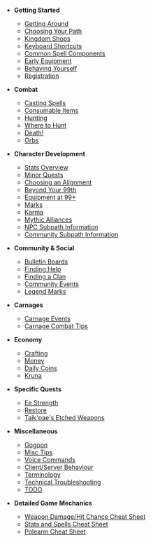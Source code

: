 - **Getting Started**

  - [Getting Around](basics/getting-around.md)
  - [Choosing Your Path](basics/choosing-your-path.md)
  - [Kingdom Shops](basics/kingdom-shops.md)
  - [Keyboard Shortcuts](basics/keyboard-shortcuts.md)
  - [Common Spell Components](basics/spell-components.md)
  - [Early Equipment](basics/early-equipment.md)
  - [Behaving Yourself](basics/behaving-yourself.md)
  - [Registration](basics/registration.md)

- **Combat**

  - [Casting Spells](combat/casting-spells.md)
  - [Consumable Items](combat/consumable-items.md)
  - [Hunting](combat/hunting.md)
  - [Where to Hunt](combat/where-to-hunt.md)
  - [Death!](combat/death.md)
  - [Orbs](combat/orbs.md)

- **Character Development**

  - [Stats Overview](character/stats-overview.md)
  - [Minor Quests](character/minor-quests.md)
  - [Choosing an Alignment](character/choosing-an-alignment.md)
  - [Beyond Your 99th](character/beyond-99th.md)
  - [Equipment at 99+](character/99-equipment.md)
  - [Marks](character/marks.md)
  - [Karma](character/karma.md)
  - [Mythic Alliances](character/mythic-alliances.md)
  - [NPC Subpath Information](character/npc-subpath.md)
  - [Community Subpath Information](character/community-subpath.md)

- **Community & Social**

  - [Bulletin Boards](community/boards.md)
  - [Finding Help](community/finding-help.md)
  - [Finding a Clan](community/finding-clan.md)
  - [Community Events](community/community-events.md)
  - [Legend Marks](community/legend.md)

- **Carnages**
  - [Carnage Events](carnages/carnage-events.md)
  - [Carnage Combat Tips](carnages/carnage-tips.md)

- **Economy**

  - [Crafting](economy/crafting.md)
  - [Money](economy/money.md)
  - [Daily Coins](economy/daily-coins.md)
  - [Kruna](economy/kruna.md)

- **Specific Quests**

  - [Ee Strength](quests/ee-strength.md)
  - [Restore](quests/restore.md)
  - [Taik'pae's Etched Weapons](quests/etched-weapons.md)

<!-- - **Carnages - Very WIP**

  - [Client & Server Behaviour](behaviour.md) -->

- **Miscellaneous**

  - [Gogoon](misc/gogoon.md)
  - [Misc Tips](misc/misc-tips.md)
  - [Voice Commands](misc/voice-commands.md)
  - [Client/Server Behaviour](misc/client-server-behaviour.md)
  - [Terminology](misc/terminology.md)
  - [Technical Troubleshooting](misc/technical.md)
  - [TODO](misc/todo.md)

- **Detailed Game Mechanics**

  - [Weapon Damage/Hit Chance Cheat Sheet](mechanics/weapon-damage-cheat.md)
  - [Stats and Spells Cheat Sheet](mechanics/stats-spells-cheat.md)
  - [Polearm Cheat Sheet](mechanics/polearm-cheat.md)
